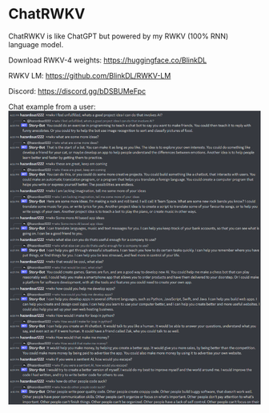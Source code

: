 # ChatRWKV
ChatRWKV is like ChatGPT but powered by my RWKV (100% RNN) language model.

Download RWKV-4 weights: https://huggingface.co/BlinkDL

RWKV LM: https://github.com/BlinkDL/RWKV-LM

Discord: https://discord.gg/bDSBUMeFpc

Chat example from a user:
![ChatRWKV](ChatRWKV.png)
